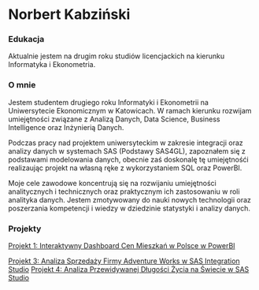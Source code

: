 # Norbert Kabziński

### Edukacja
Aktualnie jestem na drugim roku studiów licencjackich na kierunku Informatyka i Ekonometria.

### O mnie
Jestem studentem drugiego roku Informatyki i Ekonometrii na Uniwersytecie Ekonomicznym w Katowicach. W ramach kierunku rozwijam umiejętności związane z Analizą Danych, Data Science, Business Intelligence oraz Inżynierią Danych. 

Podczas pracy nad projektem uniwersyteckim w zakresie integracji oraz analizy danych w systemach SAS (Podstawy SAS4GL), zapoznałem się z podstawami modelowania danych, obecnie zaś doskonalę tę umiejętnośći realizaując projekt na własną ręke z wykorzystaniem SQL oraz PowerBI.

Moje cele zawodowe koncentrują się na rozwijaniu umiejętności analitycznych i technicznych oraz praktycznym ich zastosowaniu w roli analityka danych. Jestem zmotywowany do nauki nowych technologii oraz poszerzania kompetencji i wiedzy w dziedzinie statystyki i analizy danych.

### Projekty

[Projekt 1: Interaktywny Dashboard Cen Mieszkań w Polsce w PowerBI](https://github.com/nor0509/portfolioPL/blob/main/projekty/project1.md)

[Projekt 3: Analiza Sprzedaży Firmy Adventure Works w SAS Integration Studio](https://github.com/nor0509/portfolioPL/blob/main/projekty/project1.md)
[Projekt 4: Analiza Przewidywanej Długości Życia na Świecie w SAS Studio](https://github.com/nor0509/portfolioPL/blob/main/projekty/project4.md)
